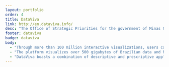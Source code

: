 ```yaml
---
layout: portfolio
order: 4
title: DataViva
link: http://en.dataviva.info/
desc: "The Office of Strategic Priorities for the government of Minas Gerais in Brazil approached Datawheel with one goal: to better understand their state's economy. The result was DataViva, a ground-breaking, publicly-accessible web platform representing economic information from all of Brazil. Through the website's over 100 million interactive visualizations, users can explore any aspect of Brazil's formal sector, from wages to exports to education."
footer: dataviva
badge: dataviva
body:
  - "Through more than 100 million interactive visualizations, users can learn valuable insights and knowledge regarding the entire formal sector of Brazil."
  - "The platform visualizes over 500 gigabytes of Brazilian data and helps to answer basic questions such as \"which occupations are growing most quickly in my town?\" and \"what are students studying at UFMG?\""
  - "DataViva boasts a combination of descriptive and prescriptive applications and seeks to provide useful socio-economic information to anybody interest in the Brazilian economy."
---
```

